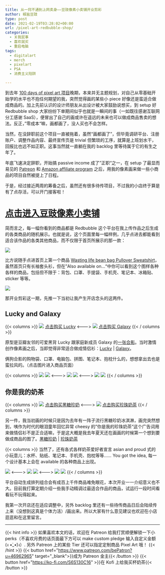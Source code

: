 ```yaml
---
title: 从一窍不通到上网卖身——豆豉像素小卖铺开业剪彩
author: 椒盐豆豉
type: post
date: 2021-02-19T03:28:02+00:00
url: /pixel-art-redbubble-shop/
categories:
  - 关我屁事
  - 喜欢就买
  - 重启电脑
tags:
  - digitalart
  - merch
  - pixelart
  - PSA
  - 消费主义陷阱

---
```

 到去年 [100 days of pixel art 项目](../100-days-of-pixel-art/)晚期，本来并无主题规划，对自己从零基础开始学的水平也不抱任何期望的我，突然觉得画的某些小 piece 好像还是蛮适合做成商品的。加上先前认识的设计师朋友从出设计被大家鼓励说想买，到 setup 好 Redbubble shop 大家纷纷下单期间似乎也就是一瞬间的事（一如既往感谢互联网分工感谢 SaaS），便冒出了自己的画或许在遥远的未来也可以做成商品售卖的想法。反正，”零成本“嘛，画都画了，没人买也不会怎样。

当然，在没辞职前这个项目一直被拖着，虽然“画都画了”，但毕竟调研平台、注册账户、调整作品内容、最终宣传页是 trivial 但繁琐的工序，就算是上班划水干，回报比也远不如正职。这事当然就一直躺在我的 backlog 里等待属于它的有生之年了。

年底飞速决定辞职，开始搞 passive income 成了”正职“之一，在 setup 了最显而易见的 [Patreon](../renaissance-at-era-of-internet-patreon/) 和 [Amazon affiliate program](https://mtfront.notion.site/mtfront-shopping-reviews-e568ee6ebaa44b5da146cbe4ac4663eb) 之后，用我的像素画来做一些小商品的项目自然被提上了日程。

于是，经过接近两周的筹备之后，虽然还有很多待传项目，不过我的小店终于算是有了点存活，可以开门接客啦！

# **[点击进入豆豉像素小卖铺](https://www.redbubble.com/people/Mt-Front/shop?asc=u)**

简而言之，每一幅你看到的商品都是 Redbubble 这个平台在我上传作品之后生成的各类商品的随机展示。也就是说，这个页面里每一幅样例，几乎点进去都能看到适合该作品的各类其他商品，而不仅限于首页所展示的那一款：

![](https://s3.nl-ams.scw.cloud/mtfront-blog/2021/02/Screen-Shot-2021-02-18-at-6.32.54-PM-730x1024.png)

比方说随手点进首页上第一个商品 [Wasting life bean bag Pullover Sweatshirt](https://www.redbubble.com/i/sweatshirt/Wasting-life-bean-bag-by-Mt-Front/71202691.WY6W4)，虽然首页只有长袖套头衫，但在”Also available on…“中你可以看到这个图样各种各样的商品，包括但不限于：背包、口罩、手提袋、手机壳、笔记本、冰箱贴、sticker 等等。

![](https://s3.nl-ams.scw.cloud/mtfront-blog/2021/02/Screen-Shot-2021-02-18-at-6.34.04-PM-786x1024.png)

那开业剪彩这一期，先推一下当初让我产生开店念头的这两件。

## **Lucky and Galaxy**

{{< columns >}}
![](https://s3.nl-ams.scw.cloud/mtfront-blog/2021/02/Screen-Shot-2021-02-18-at-6.46.34-PM-447x1024.png)
[点击购买 Lucky](https://www.redbubble.com/i/t-shirt/Lucky-the-Dog-by-Mt-Front/70387406.M4A2N)
<--->
![](https://s3.nl-ams.scw.cloud/mtfront-blog/2021/02/Screen-Shot-2021-02-18-at-6.46.53-PM-481x1024.png)
[点击购买 Galaxy](https://www.redbubble.com/i/t-shirt/Galaxy-the-Dog-by-Mt-Front/70388938.M4A2N)
{{< / columns >}}

原型是豆瓣友邻的可爱黑背 Lucky 跟家庭新成员 Galaxy 的[一张合影](https://www.douban.com/photos/photo/2623654396/)。当时激情创作像素画之后，当即觉得非常适合做成情侣衫：[Lucky](https://www.redbubble.com/i/t-shirt/Lucky-the-Dog-by-Mt-Front/70387406.M4A2N) | [Galaxy](https://www.redbubble.com/i/t-shirt/Galaxy-the-Dog-by-Mt-Front/70388938.M4A2N)。

俩狗合影的购物袋、口罩、电脑包、拼图、笔记本、抱枕什么的，想想拿出去也是蛮拉风的。（点击图片进入商品页面）

{{< columns >}}
![](https://s3.nl-ams.scw.cloud/mtfront-blog/2021/02/Screen-Shot-2021-02-18-at-6.52.47-PM.png)
![](https://s3.nl-ams.scw.cloud/mtfront-blog/2021/02/Screen-Shot-2021-02-18-at-6.53.32-PM.png)
<--->
![](https://s3.nl-ams.scw.cloud/mtfront-blog/2021/02/Screen-Shot-2021-02-18-at-6.52.57-PM.png)
![](https://s3.nl-ams.scw.cloud/mtfront-blog/2021/02/Screen-Shot-2021-02-18-at-6.53.49-PM.png)
<--->
![](https://s3.nl-ams.scw.cloud/mtfront-blog/2021/02/Screen-Shot-2021-02-18-at-6.53.14-PM.png)
![](https://s3.nl-ams.scw.cloud/mtfront-blog/2021/02/Screen-Shot-2021-02-18-at-6.54.30-PM.png)
{{< / columns >}}

## **你是我的奶茶**
{{< columns >}}
![](https://s3.nl-ams.scw.cloud/mtfront-blog/2021/02/Screen-Shot-2021-02-18-at-7.07.35-PM-476x1024.png)
[点击购买黑糖珍奶](https://www.redbubble.com/i/t-shirt/You-re-my-icecream-by-Mt-Front/70717644.QUQES)
<--->
![](https://s3.nl-ams.scw.cloud/mtfront-blog/2021/02/Screen-Shot-2021-02-18-at-7.07.09-PM-515x1024.png)
[点击购买珍珠奶茶](https://www.redbubble.com/i/t-shirt/You-re-my-tea-by-Mt-Front/70718109.QUQES)
{{< / columns >}}

另一件，我当初画的时候只是因为去年有一阵子流行黑糖珍奶冰淇淋，画完突然想到，咦作为时代的眼泪童年回忆异常 cheesy 的”你是我的珍珠奶茶“这个广告词用来做情侣衫不是正合适嘛，于是这大概是我去年夏天还在画画的时候第一个想到要做成商品的图了。[黑糖珍奶](https://www.redbubble.com/i/t-shirt/You-re-my-icecream-by-Mt-Front/70717644.QUQES) | [珍珠奶茶](https://www.redbubble.com/i/t-shirt/You-re-my-tea-by-Mt-Front/70718109.QUQES)

{{< columns >}}
当然了，还有各式各样奶茶爱好者宣言 asian and proud 式的小玩意儿：水杯、贴纸、笔记本、手机壳、抱枕等等…… You got the idea, 每一个设计基本上会在 available 的各种商品上出现。



![](https://s3.nl-ams.scw.cloud/mtfront-blog/2021/02/Screen-Shot-2021-02-18-at-7.17.11-PM.png)
<--->
![](https://s3.nl-ams.scw.cloud/mtfront-blog/2021/02/Screen-Shot-2021-02-18-at-7.15.55-PM.png)
![](https://s3.nl-ams.scw.cloud/mtfront-blog/2021/02/Screen-Shot-2021-02-18-at-7.17.46-PM.png)
<--->
![](https://s3.nl-ams.scw.cloud/mtfront-blog/2021/02/Screen-Shot-2021-02-18-at-7.16.24-PM.png)
![](https://s3.nl-ams.scw.cloud/mtfront-blog/2021/02/Screen-Shot-2021-02-18-at-7.15.31-PM.png)
{{< / columns >}}

平台自动生成排列组合会有成百上千件商品难免眼花，本次开业一一介绍意义也不大。目前我打算定期介绍一些我手动精调过最适合作品的商品，试运行一段时间看看玩不玩得起来。

我第一次开店还在适应调整中，另外 backlog 里还有一些待传商品日后会陆续传上来（没想到这真是个体力活）/画出来。所以大家有什么意见建议也欢迎在小店逛逛和在这里留言。

---
{{< hint info >}}
如果喜欢本文的话，欢迎在 Patreon 给我打赏顺便解锁一下小 perks（不喜欢月费的话页面最下方可以 make custom pledge 输入自定义金额 (ง •̀_•́)ง）. 另外 Patreon 上的某些 Tier 还可以指定定制商品 Pixel Art 哦！
{{< /hint >}}
{{< button href="https://www.patreon.com/bePatron?u=46962965" target="_blank">}}成为 Patreon 金主{{< /button >}}
{{< button href="https://ko-fi.com/S6S130C16" >}}在 Kofi 上给我买杯奶茶{{< /button >}}